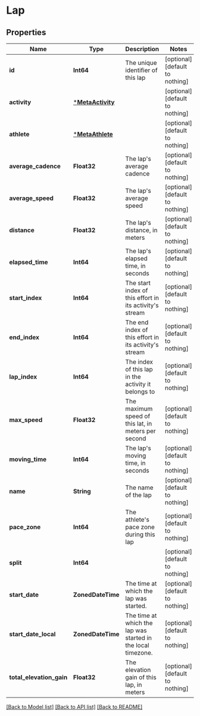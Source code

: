 # Lap


## Properties
Name | Type | Description | Notes
------------ | ------------- | ------------- | -------------
**id** | **Int64** | The unique identifier of this lap | [optional] [default to nothing]
**activity** | [***MetaActivity**](MetaActivity.md) |  | [optional] [default to nothing]
**athlete** | [***MetaAthlete**](MetaAthlete.md) |  | [optional] [default to nothing]
**average_cadence** | **Float32** | The lap&#39;s average cadence | [optional] [default to nothing]
**average_speed** | **Float32** | The lap&#39;s average speed | [optional] [default to nothing]
**distance** | **Float32** | The lap&#39;s distance, in meters | [optional] [default to nothing]
**elapsed_time** | **Int64** | The lap&#39;s elapsed time, in seconds | [optional] [default to nothing]
**start_index** | **Int64** | The start index of this effort in its activity&#39;s stream | [optional] [default to nothing]
**end_index** | **Int64** | The end index of this effort in its activity&#39;s stream | [optional] [default to nothing]
**lap_index** | **Int64** | The index of this lap in the activity it belongs to | [optional] [default to nothing]
**max_speed** | **Float32** | The maximum speed of this lat, in meters per second | [optional] [default to nothing]
**moving_time** | **Int64** | The lap&#39;s moving time, in seconds | [optional] [default to nothing]
**name** | **String** | The name of the lap | [optional] [default to nothing]
**pace_zone** | **Int64** | The athlete&#39;s pace zone during this lap | [optional] [default to nothing]
**split** | **Int64** |  | [optional] [default to nothing]
**start_date** | **ZonedDateTime** | The time at which the lap was started. | [optional] [default to nothing]
**start_date_local** | **ZonedDateTime** | The time at which the lap was started in the local timezone. | [optional] [default to nothing]
**total_elevation_gain** | **Float32** | The elevation gain of this lap, in meters | [optional] [default to nothing]


[[Back to Model list]](./README.md#models) [[Back to API list]](./README.md#api-endpoints) [[Back to README]](./README.md)


